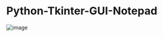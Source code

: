 # Python-Tkinter-GUI-Notepad

![image](https://user-images.githubusercontent.com/76204009/230687629-cdaf3725-cc63-481c-a25d-88b1064f1cfc.png)
